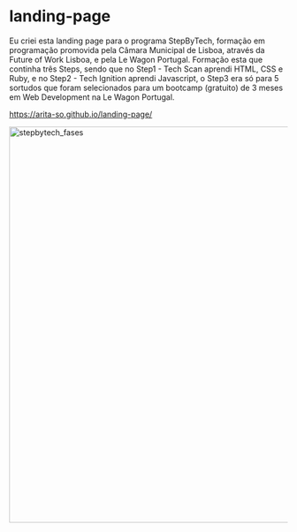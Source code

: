 # landing-page
Eu criei esta landing page para o programa StepByTech, 
formação em programação promovida pela Câmara Municipal de Lisboa, através da Future of Work Lisboa, e pela Le Wagon Portugal.
Formação esta que continha três Steps, sendo que no Step1 - Tech Scan aprendi HTML, CSS e Ruby, e no Step2 - Tech Ignition aprendi Javascript, o Step3 era só para 5 sortudos que foram selecionados para um bootcamp (gratuito) de 3 meses em Web Development na Le Wagon Portugal.

https://arita-so.github.io/landing-page/


<img width="717" alt="stepbytech_fases" src="https://github.com/arita-so/landing-page/assets/114316027/5a59a244-9afa-49f1-852c-e51e9124d6f0">
